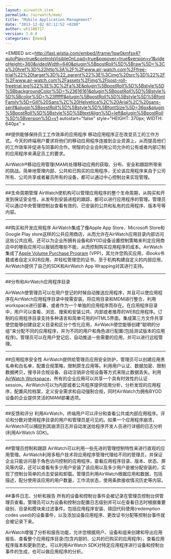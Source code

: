 ```yaml
---
layout: airwatch_item
permalink: /airwatch/mam/
title: "Mobile Application Management"
date: "2013-12-02 02:12:52 +0200"
author: wh1100717
version: 1.0.0
categories: [demo]
---
```


<EMBED src=http://fast.wistia.com/embed/iframe/1pw0kmfsx4?autoPlay=true&controlsVisibleOnLoad=true&popover=true&version=v1&videoHeight=360&videoWidth=640&plugin%5BpostRoll%5D%5Braw%5D=%3Ca%20href%3D%22http%3A%2F%2Fwww.air-watch.com%2Ffree-trial%22%20target%3D%22_parent%22%3E%3Cimg%20src%3D%22%2F%2Fwww.air-watch.com%2Fassets%2Fimg%2Fpost-roll-freetrial.jpg%22%3E%3C%2Fa%3E&plugin%5BpostRoll%5D%5Bstyle%5D%5BbackgroundColor%5D=%23616161&plugin%5BpostRoll%5D%5Bstyle%5D%5Bcolor%5D=%23ffffff&plugin%5BpostRoll%5D%5Bstyle%5D%5BfontFamily%5D=Gill%20Sans%2C%20Helvetica%2C%20Arial%2C%20sans-serif&plugin%5BpostRoll%5D%5Bstyle%5D%5BfontSize%5D=36px&plugin%5BpostRoll%5D%5Bstyle%5D%5BtextAlign%5D=left&plugin%5BpostRoll%5D%5Bversion%5D=v1 autostart="false" style="HEIGHT: 370px; WIDTH: 640px" >
</EMBED>

##提供能够保持员工工作效率的应用程序
移动应用程序正在改变员工的工作方式。今天的终端用户要求将他们的移动应用程序连接到企业资源上，从而提高他们的工作效率并促进与同事的合作。明智的企业会利用公司允许的公有或者内部订制的应用程序来满足员工的要求。

AirWatch®移动应用管理(MAM)处理移动应用的获取、分布、安全和跟踪所带来的挑战。简单地管理内部、公共和已购买的应用程序，无论该应用程序来自于公司所有、公司共享或者雇员所有的设备，都可以通过中心控制台来实现管理。

-------------------------------------------
##生命周期管理
AirWatch使机构可以管理应用程序的整个生命周期，从购买和开发到保证安全性，从发布到安装进程的跟踪，都可以进行应用程序的管理。管理员可以通过中央管理控制台查看有效的、已安装的公共和私有的应用程序、版本号等内容。

-------------------------------------------
##购买和开发应用程序
AirWatch集成了像Apple App Store、Microsoft Store和Google Play store这样的公共应用商店，从而允许在AirWatch应用目录内部访问这些公共应用。还可以为企业所拥有设备和BYOD设备设置控制策略来判定应用商店中的哪些应用可以报销而哪些不能，从而控制购买应用程序的成本。AirWatch集成了[Apple Volume Purchase Program] (VPP)，其允许您购买应用，iBooks书籍或者自定义B2B应用，并轻松管理您的证书。至于机构构建自定义的内部应用，AirWatch提供了自己的SDK和AirWatch App Wrapping对其进行支持。

[Apple Volume Purchase Program]:http://www.air-watch.com/solutions/mobile-application-management/apple-volume-purchase-program
-------------------------------------------
##分布和AirWatch应用程序目录

AirWatch使管理员可以在用户登记的时候自动推送应用程序，并且可以使应用程序在AirWatch应用程序目录中按需安装。将应用目录和MDM进行整合，利用workspace进行部署，或者作为一个单独的应用程序而存在。在应用程序目录中，用户可以查看、浏览、搜索和安装公共、内部或者推荐的WEB应用程序。订制的应用程序目录支持多种语言和简单可用的HTML5界面。集成第三方文件共享使您能够创建自定义目录和区分个性化应用，AirWatch使您能够创建"聪明的分组"来分配不同的应用程序，并为不同的用户和角色进行配置(包括测试版本的应用程序)。管理员可以在用户登记后，自动推送一些需要的应用，并可以进行远程管理。

-------------------------------------------
##应用程序安全性
AirWatch提供给管理员应用安全防护，管理员可以创建应用黑名单和白名单，配置合规策略，限制原生应用等。利用用户认证、数据加密、限制数据拷贝，搜寻非合规设备、自动注销非合规设备等方式来阻止数据丢失。利用[AirWatch Workspace]({{site.url}}/airwatch/containerization/)，所有的企业应用可以共享一个具有时效性的认证session。AirWatch可以为内部或者公共程序提供信用分析，分析发现的应用程序，配置风险档案，定义安全需求和自动强制合规，同时AirWatch为拥有BYOD设备的企业提供灵活的MAM部署选项。

-------------------------------------------
##反馈和评分
利用AirWatch，终端用户可以评分和查看公共或内部应用程序。评论和分数对使用程序目录的用户和管理员是可见的。如果一个应用程序崩溃，AirWatch可以捕捉到其崩溃日志并自动发送给程序开发人员进行详细的日志分析(利用AirWatch SDK)。

-------------------------------------------
##管理员控制和跟踪
AirWatch可以利用一些先进的管理控制特性来进行直观的应用管理。AirWatch利用多租户技术将应用程序管理代理给不同的管理员，并保证企业只能访问基于角色访问控制的应用程序。查看应用程序目录、版本、状态、屏风等内容，还可以查看有多少用户安装了该应用以及多少用户是被分配安装的，实现了控制台简单的点击安装和卸载。管理员利用AirWatch根据应用和数据，包括描述，配分使用该应用的用户数量，工作流状态，使用条款接收情况历史等内容。

-------------------------------------------
##事件日志、分析和报告
所有的设备和控制台事件会被记录在管理员控制台供管理员查看。管理员可以为设备和控制台配置日志级别并可以在查看日志时根据重要级别、目录和模块来过滤事件。包括应用程序安装、赎回代码使用(redemption codes used)的设备事件，以及添加设备应用程序、更改证书分配等控制台事件就会被记录下来。

AirWatch增强了分析和报告功能，允许您根据用户、设备和组来创建和导出应用报告、查看整个应用程序目录(包含内部的、公共的已购买的应用程序)，查看应用程序版本和更新历史。可以利用AirWatch SDK对特定应用程序进行设备和控制台事件的生成，也可以做应用程序的分析。